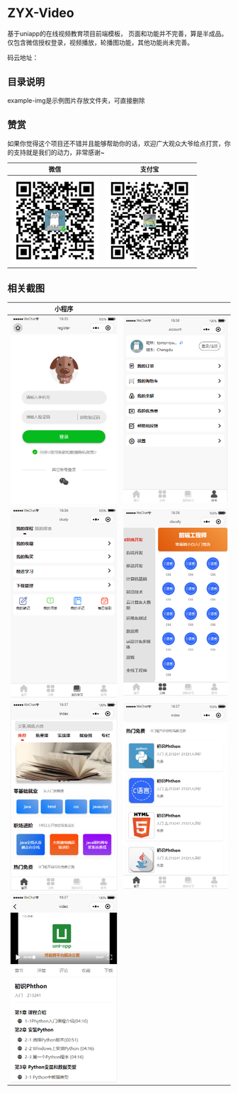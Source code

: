 # ZYX-Video
基于uniapp的在线视频教育项目前端模板， 页面和功能并不完善，算是半成品。仅包含微信授权登录，视频播放，轮播图功能，其他功能尚未完善。

码云地址：

## 目录说明

example-img是示例图片存放文件夹，可直接删除

## 赞赏

如果你觉得这个项目还不错并且能够帮助你的话，欢迎广大观众大爷给点打赏，你的支持就是我们的动力，非常感谢~

|                       微信                       |                      支付宝                       |
| :----------------------------------------------: | :-----------------------------------------------: |
| <img src="./example-img/pay/weichat.png" width="200" /> | <img src="./example-img/pay/alipay.png" width="200" /> |



## 相关截图

|                        小程序                         |                                                       |
| :----------------------------------------------------: | :---------------------------------------------------: |
|      ![image text](./example-img/1.png)       |    ![image text](./example-img/2.png)    |
|      ![image text](./example-img/3.png)       |    ![image text](./example-img/4.png)    |
|      ![image text](./example-img/5.png)       |    ![image text](./example-img/6.png)    |
|      ![image text](./example-img/7.png)       |